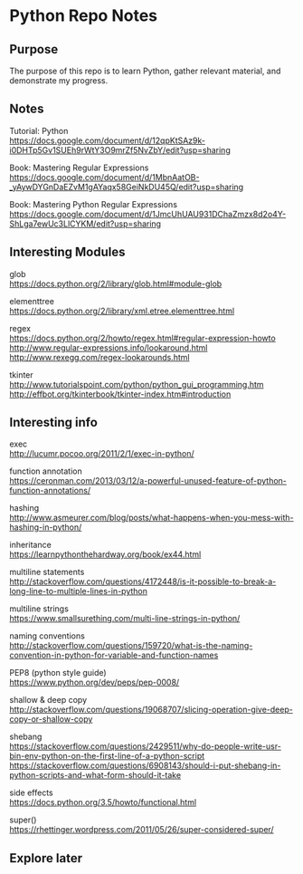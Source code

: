# Python Repo Notes
## Purpose
The purpose of this repo is to learn Python, gather relevant material, and demonstrate my progress.
## Notes
Tutorial: Python    
https://docs.google.com/document/d/12qpKtSAz9k-i0DHTp5Gv1SUEh9rWtY3O9mrZf5NvZbY/edit?usp=sharing

Book: Mastering Regular Expressions   
https://docs.google.com/document/d/1MbnAatOB-_yAywDYGnDaEZvM1gAYaqx58GeiNkDU45Q/edit?usp=sharing

Book: Mastering Python Regular Expressions   
https://docs.google.com/document/d/1JmcUhUAU931DChaZmzx8d2o4Y-ShLga7ewUc3LlCYKM/edit?usp=sharing

## Interesting Modules
glob  
https://docs.python.org/2/library/glob.html#module-glob   

elementtree   
https://docs.python.org/2/library/xml.etree.elementtree.html  

regex   
https://docs.python.org/2/howto/regex.html#regular-expression-howto   
http://www.regular-expressions.info/lookaround.html   
http://www.rexegg.com/regex-lookarounds.html    

tkinter   
http://www.tutorialspoint.com/python/python_gui_programming.htm   
http://effbot.org/tkinterbook/tkinter-index.htm#introduction    

## Interesting info   
exec    
http://lucumr.pocoo.org/2011/2/1/exec-in-python/      

function annotation   
https://ceronman.com/2013/03/12/a-powerful-unused-feature-of-python-function-annotations/   

hashing   
http://www.asmeurer.com/blog/posts/what-happens-when-you-mess-with-hashing-in-python/

inheritance   
https://learnpythonthehardway.org/book/ex44.html    

multiline statements    
http://stackoverflow.com/questions/4172448/is-it-possible-to-break-a-long-line-to-multiple-lines-in-python

multiline strings   
https://www.smallsurething.com/multi-line-strings-in-python/

naming conventions    
http://stackoverflow.com/questions/159720/what-is-the-naming-convention-in-python-for-variable-and-function-names

PEP8 (python style guide)          
https://www.python.org/dev/peps/pep-0008/

shallow & deep copy   
http://stackoverflow.com/questions/19068707/slicing-operation-give-deep-copy-or-shallow-copy

shebang   
https://stackoverflow.com/questions/2429511/why-do-people-write-usr-bin-env-python-on-the-first-line-of-a-python-script   
https://stackoverflow.com/questions/6908143/should-i-put-shebang-in-python-scripts-and-what-form-should-it-take

side effects    
https://docs.python.org/3.5/howto/functional.html

super()   
https://rhettinger.wordpress.com/2011/05/26/super-considered-super/

## Explore later    
